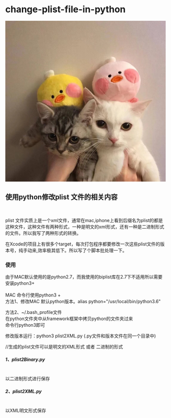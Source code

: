 # change-plist-file-in-python
<img src="bg.jpg">


<h2>使用python修改plist 文件的相关内容</h2><br>

<p>plist 文件实质上是一个xml文件，通常在mac,iphone上看到后缀名为plist的都是这种文件，这种文件有两种形式，一种是明文的xml形式，还有一种是二进制形式的文件。所以我写了两种形式的转换。
<p>在Xcode的项目上有很多个target，每次打包程序都要修改一次这些plist文件的版本号，纯手动来,效率极其低下。所以写了个脚本批处理一下。

<h3>使用</h3>
由于MAC默认使用的是python2.7，而我使用的biplist库在2.7下不适用所以需要安装python3+<br>
<br>
MAC 命令行使用python3 +<br>
方法1、修改MAC 默认python版本。alias python="/usr/local/bin/python3.6"<br>

方法2、~/.bash_profile文件<br>
在python文件夹中从framework框架中拷贝python的文件夹过来<br>
命令行python3即可<br>


修改版本运行：python3 plist2XML.py (.py文件和版本文件在同一个目录中)<br>

//生成的plist文件可以是明文的XML形式 或者 二进制的形式<br>


<h5>1、plist2Binary.py</h5> <br>
以二进制形式进行保存<br>

<h5>2、plist2XML.py</h5> <br>
以XML明文形式保存
